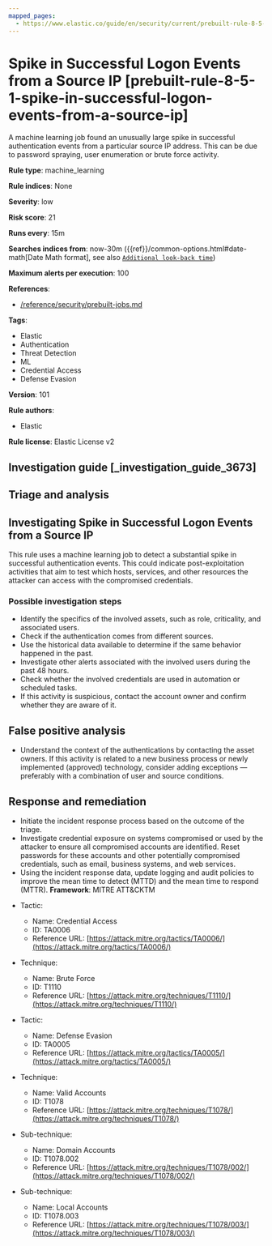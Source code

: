 ```yaml
---
mapped_pages:
  - https://www.elastic.co/guide/en/security/current/prebuilt-rule-8-5-1-spike-in-successful-logon-events-from-a-source-ip.html
---
```


# Spike in Successful Logon Events from a Source IP [prebuilt-rule-8-5-1-spike-in-successful-logon-events-from-a-source-ip]

A machine learning job found an unusually large spike in successful authentication events from a particular source IP address. This can be due to password spraying, user enumeration or brute force activity.

**Rule type**: machine_learning

**Rule indices**: None

**Severity**: low

**Risk score**: 21

**Runs every**: 15m

**Searches indices from**: now-30m ({{ref}}/common-options.html#date-math[Date Math format], see also [`Additional look-back time`](docs-content://solutions/security/detect-and-alert/create-detection-rule.md#rule-schedule))

**Maximum alerts per execution**: 100

**References**:

* [/reference/security/prebuilt-jobs.md](/reference/prebuilt-jobs.md)

**Tags**:

* Elastic
* Authentication
* Threat Detection
* ML
* Credential Access
* Defense Evasion

**Version**: 101

**Rule authors**:

* Elastic

**Rule license**: Elastic License v2

## Investigation guide [_investigation_guide_3673]

## Triage and analysis

## Investigating Spike in Successful Logon Events from a Source IP

This rule uses a machine learning job to detect a substantial spike in successful authentication events. This could indicate post-exploitation activities that aim to test which hosts, services, and other resources the attacker can access with the compromised credentials.

### Possible investigation steps

- Identify the specifics of the involved assets, such as role, criticality, and associated users.
- Check if the authentication comes from different sources.
- Use the historical data available to determine if the same behavior happened in the past.
- Investigate other alerts associated with the involved users during the past 48 hours.
- Check whether the involved credentials are used in automation or scheduled tasks.
- If this activity is suspicious, contact the account owner and confirm whether they are aware of it.

## False positive analysis

- Understand the context of the authentications by contacting the asset owners. If this activity is related to a new business process or newly implemented (approved) technology, consider adding exceptions — preferably with a combination of user and source conditions.

## Response and remediation

- Initiate the incident response process based on the outcome of the triage.
- Investigate credential exposure on systems compromised or used by the attacker to ensure all compromised accounts are identified. Reset passwords for these accounts and other potentially compromised credentials, such as email, business systems, and web services.
- Using the incident response data, update logging and audit policies to improve the mean time to detect (MTTD) and the mean time to respond (MTTR).
**Framework**: MITRE ATT&CKTM

* Tactic:

    * Name: Credential Access
    * ID: TA0006
    * Reference URL: [https://attack.mitre.org/tactics/TA0006/](https://attack.mitre.org/tactics/TA0006/)

* Technique:

    * Name: Brute Force
    * ID: T1110
    * Reference URL: [https://attack.mitre.org/techniques/T1110/](https://attack.mitre.org/techniques/T1110/)

* Tactic:

    * Name: Defense Evasion
    * ID: TA0005
    * Reference URL: [https://attack.mitre.org/tactics/TA0005/](https://attack.mitre.org/tactics/TA0005/)

* Technique:

    * Name: Valid Accounts
    * ID: T1078
    * Reference URL: [https://attack.mitre.org/techniques/T1078/](https://attack.mitre.org/techniques/T1078/)

* Sub-technique:

    * Name: Domain Accounts
    * ID: T1078.002
    * Reference URL: [https://attack.mitre.org/techniques/T1078/002/](https://attack.mitre.org/techniques/T1078/002/)

* Sub-technique:

    * Name: Local Accounts
    * ID: T1078.003
    * Reference URL: [https://attack.mitre.org/techniques/T1078/003/](https://attack.mitre.org/techniques/T1078/003/)



